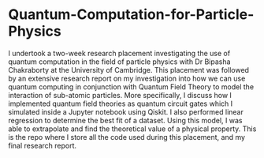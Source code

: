 # Quantum-Computation-for-Particle-Physics

I undertook a two-week research placement investigating the use of quantum computation in the field of particle physics with Dr Bipasha Chakraborty at the University of Cambridge. This placement was followed by an extensive research report on my investigation into how we can use quantum computing in conjunction with Quantum Field Theory to model the interaction of sub-atomic particles. More specifically, I discuss how I implemented quantum field theories as quantum circuit gates which I simulated inside a Jupyter notebook using Qiskit. I also performed linear regression to determine the best fit of a dataset. Using this model, I was able to extrapolate and find the theoretical value of a physical property. This is the repo where I store all the code used during this placement, and my final research report.
